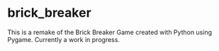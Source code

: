 # brick_breaker
This is a remake of the Brick Breaker Game created with Python using Pygame.  Currently a work in progress.

